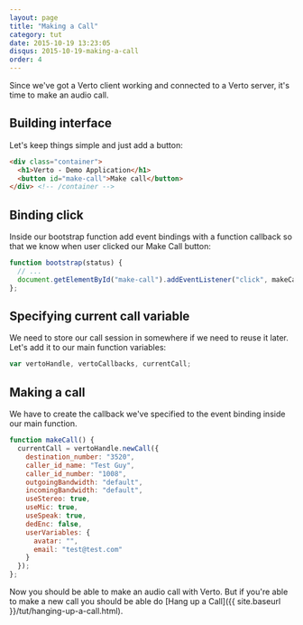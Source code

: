 ```yaml
---
layout: page
title: "Making a Call"
category: tut
date: 2015-10-19 13:23:05
disqus: 2015-10-19-making-a-call
order: 4
---
```


Since we've got a Verto client working and connected to a Verto server, it's time to make an audio call.

## Building interface

Let's keep things simple and just add a button:

```html
<div class="container">
  <h1>Verto - Demo Application</h1>
  <button id="make-call">Make call</button>
</div> <!-- /container -->
```

## Binding click

Inside our bootstrap function add event bindings with a function callback so that we know when user clicked our Make Call button:

```javascript
function bootstrap(status) {
  // ...
  document.getElementById("make-call").addEventListener("click", makeCall);
};
```

## Specifying current call variable

We need to store our call session in somewhere if we need to reuse it later. Let's add it to our main function variables:

```javascript
var vertoHandle, vertoCallbacks, currentCall;
```

## Making a call

We have to create the callback we've specified to the event binding inside our main function.

```javascript
function makeCall() {
  currentCall = vertoHandle.newCall({
    destination_number: "3520",
    caller_id_name: "Test Guy",
    caller_id_number: "1008",
    outgoingBandwidth: "default",
    incomingBandwidth: "default",
    useStereo: true,
    useMic: true,
    useSpeak: true,
    dedEnc: false,
    userVariables: {
      avatar: "",
      email: "test@test.com"
    }
  });
};
```

Now you should be able to make an audio call with Verto. But if you're able to make a new call you should be able do [Hang up a Call]({{ site.baseurl }}/tut/hanging-up-a-call.html).
